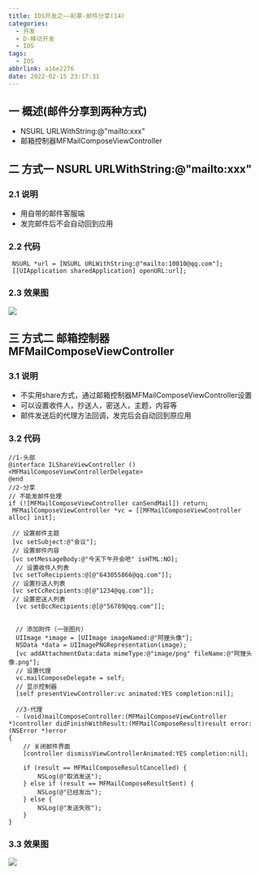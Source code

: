 ```yaml
---
title: IOS开发之——彩票-邮件分享(14)
categories:
  - 开发
  - D-移动开发
  - IOS
tags:
  - IOS
abbrlink: a16e2276
date: 2022-02-15 23:17:31
---
```

## 一 概述(邮件分享到两种方式)

* NSURL URLWithString:@"mailto:xxx"
* 邮箱控制器MFMailComposeViewController

<!--more-->

## 二 方式一 NSURL URLWithString:@"mailto:xxx"

### 2.1 说明

* 用自带的邮件客服端
* 发完邮件后不会自动回到应用

### 2.2 代码

```
 NSURL *url = [NSURL URLWithString:@"mailto:10010@qq.com"];
 [[UIApplication sharedApplication] openURL:url];
```

### 2.3 效果图

![][1]

## 三 方式二 邮箱控制器MFMailComposeViewController

### 3.1 说明

* 不实用share方式，通过邮箱控制器MFMailComposeViewController设置
* 可以设置收件人，抄送人，密送人，主题，内容等
* 邮件发送后的代理方法回调，发完后会自动回到原应用

### 3.2 代码

```
//1-头部
@interface ILShareViewController ()<MFMailComposeViewControllerDelegate>
@end
//2-分享
// 不能发邮件处理
if (![MFMailComposeViewController canSendMail]) return;
 MFMailComposeViewController *vc = [[MFMailComposeViewController alloc] init];

 // 设置邮件主题
 [vc setSubject:@"会议"];
 // 设置邮件内容
 [vc setMessageBody:@"今天下午开会吧" isHTML:NO];
  // 设置收件人列表
 [vc setToRecipients:@[@"643055866@qq.com"]];
 // 设置抄送人列表
 [vc setCcRecipients:@[@"1234@qq.com"]];
 // 设置密送人列表
  [vc setBccRecipients:@[@"56789@qq.com"]];


  // 添加附件（一张图片）
  UIImage *image = [UIImage imageNamed:@"阿狸头像"];
  NSData *data = UIImagePNGRepresentation(image);
  [vc addAttachmentData:data mimeType:@"image/png" fileName:@"阿狸头像.png"];
  // 设置代理
  vc.mailComposeDelegate = self;
  // 显示控制器
  [self presentViewController:vc animated:YES completion:nil];
  
  //3-代理
  - (void)mailComposeController:(MFMailComposeViewController *)controller didFinishWithResult:(MFMailComposeResult)result error:(NSError *)error
{
    // 关闭邮件界面
    [controller dismissViewControllerAnimated:YES completion:nil];
    
    if (result == MFMailComposeResultCancelled) {
        NSLog(@"取消发送");
    } else if (result == MFMailComposeResultSent) {
        NSLog(@"已经发出");
    } else {
        NSLog(@"发送失败");
    }
}
```

### 3.3 效果图
![][2]




[1]:https://fastly.jsdelivr.net/gh/pgzxc/cdn@master/blog-ios/ios-caipiao-mail-share-way-1.png
[2]:https://fastly.jsdelivr.net/gh/pgzxc/cdn@master/blog-ios/ios-caipiao-mail-share-way-2.png